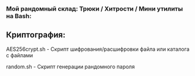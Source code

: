 ### Мой рандомный склад: Трюки / Хитрости / Мини утилиты на Bash:

Криптография:
-------------

AES256crypt.sh - Скрипт шифрования/расшифровки файла или каталога с файлами

random.sh - Скрипт генерации рандомного пароля

